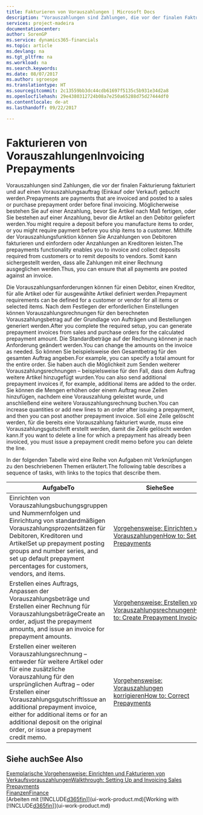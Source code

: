 ```yaml
---
title: Fakturieren von Vorauszahlungen | Microsoft Docs
description: "Vorauszahlungen sind Zahlungen, die vor der finalen Fakturierung fakturiert und auf einen Vorauszahlungsauftrag (Einkauf oder Verkauf) gebucht werden. Möglicherweise bestehen Sie auf einer Anzahlung, bevor Sie Artikel nach Maß fertigen, oder Sie bestehen auf einer Anzahlung, bevor die Artikel an den Debitor geliefert werden. Mithilfe der Vorauszahlungsfunktion können Sie Anzahlungen von Debitoren fakturieren und einfordern oder Anzahlungen an Kreditoren leisten. Somit kann sichergestellt werden, dass alle Zahlungen mit einer Rechnung ausgeglichen werden."
services: project-madeira
documentationcenter: 
author: SorenGP
ms.service: dynamics365-financials
ms.topic: article
ms.devlang: na
ms.tgt_pltfrm: na
ms.workload: na
ms.search.keywords: 
ms.date: 08/07/2017
ms.author: sgroespe
ms.translationtype: HT
ms.sourcegitcommit: 2c13559bb3dc44cdb61697f5135c5b931e34d2a8
ms.openlocfilehash: 29e4380312724b08a7e250a65288d75d27444df0
ms.contentlocale: de-at
ms.lasthandoff: 09/22/2017

---
```

# <a name="invoicing-prepayments"></a><span data-ttu-id="29d59-106">Fakturieren von Vorauszahlungen</span><span class="sxs-lookup"><span data-stu-id="29d59-106">Invoicing Prepayments</span></span>
<span data-ttu-id="29d59-107">Vorauszahlungen sind Zahlungen, die vor der finalen Fakturierung fakturiert und auf einen Vorauszahlungsauftrag (Einkauf oder Verkauf) gebucht werden.</span><span class="sxs-lookup"><span data-stu-id="29d59-107">Prepayments are payments that are invoiced and posted to a sales or purchase prepayment order before final invoicing.</span></span> <span data-ttu-id="29d59-108">Möglicherweise bestehen Sie auf einer Anzahlung, bevor Sie Artikel nach Maß fertigen, oder Sie bestehen auf einer Anzahlung, bevor die Artikel an den Debitor geliefert werden.</span><span class="sxs-lookup"><span data-stu-id="29d59-108">You might require a deposit before you manufacture items to order, or you might require payment before you ship items to a customer.</span></span> <span data-ttu-id="29d59-109">Mithilfe der Vorauszahlungsfunktion können Sie Anzahlungen von Debitoren fakturieren und einfordern oder Anzahlungen an Kreditoren leisten.</span><span class="sxs-lookup"><span data-stu-id="29d59-109">The prepayments functionality enables you to invoice and collect deposits required from customers or to remit deposits to vendors.</span></span> <span data-ttu-id="29d59-110">Somit kann sichergestellt werden, dass alle Zahlungen mit einer Rechnung ausgeglichen werden.</span><span class="sxs-lookup"><span data-stu-id="29d59-110">Thus, you can ensure that all payments are posted against an invoice.</span></span>  

 <span data-ttu-id="29d59-111">Die Vorauszahlungsanforderungen können für einen Debitor, einen Kreditor, für alle Artikel oder für ausgewählte Artikel definiert werden.</span><span class="sxs-lookup"><span data-stu-id="29d59-111">Prepayment requirements can be defined for a customer or vendor for all items or selected items.</span></span> <span data-ttu-id="29d59-112">Nach dem Festlegen der erforderlichen Einstellungen können Vorauszahlungsrechnungen für den berechneten Vorauszahlungsbetrag auf der Grundlage von Aufträgen und Bestellungen generiert werden.</span><span class="sxs-lookup"><span data-stu-id="29d59-112">After you complete the required setup, you can generate prepayment invoices from sales and purchase orders for the calculated prepayment amount.</span></span> <span data-ttu-id="29d59-113">Die Standardbeträge auf der Rechnung können je nach Anforderung geändert werden.</span><span class="sxs-lookup"><span data-stu-id="29d59-113">You can change the amounts on the invoice as needed.</span></span> <span data-ttu-id="29d59-114">So können Sie beispielsweise den Gesamtbetrag für den gesamten Auftrag angeben.</span><span class="sxs-lookup"><span data-stu-id="29d59-114">For example, you can specify a total amount for the entire order.</span></span> <span data-ttu-id="29d59-115">Sie haben auch die Möglichkeit zum Senden weiterer Vorauszahlungsrechnungen – beispielsweise für den Fall, dass dem Auftrag weitere Artikel hinzugefügt wurden.</span><span class="sxs-lookup"><span data-stu-id="29d59-115">You can also send additional prepayment invoices if, for example, additional items are added to the order.</span></span> <span data-ttu-id="29d59-116">Sie können die Mengen erhöhen oder einem Auftrag neue Zeilen hinzufügen, nachdem eine Vorauszahlung geleistet wurde, und anschließend eine weitere Vorauszahlungsrechnung buchen.</span><span class="sxs-lookup"><span data-stu-id="29d59-116">You can increase quantities or add new lines to an order after issuing a prepayment, and then you can post another prepayment invoice.</span></span> <span data-ttu-id="29d59-117">Soll eine Zeile gelöscht werden, für die bereits eine Vorauszahlung fakturiert wurde, muss eine Vorauszahlungsgutschrift erstellt werden, damit die Zeile gelöscht werden kann.</span><span class="sxs-lookup"><span data-stu-id="29d59-117">If you want to delete a line for which a prepayment has already been invoiced, you must issue a prepayment credit memo before you can delete the line.</span></span>  

 <span data-ttu-id="29d59-118">In der folgenden Tabelle wird eine Reihe von Aufgaben mit Verknüpfungen zu den beschriebenen Themen erläutert.</span><span class="sxs-lookup"><span data-stu-id="29d59-118">The following table describes a sequence of tasks, with links to the topics that describe them.</span></span>

|<span data-ttu-id="29d59-119">**Aufgabe**</span><span class="sxs-lookup"><span data-stu-id="29d59-119">**To**</span></span>|<span data-ttu-id="29d59-120">**Siehe**</span><span class="sxs-lookup"><span data-stu-id="29d59-120">**See**</span></span>|  
|------------|-------------|  
|<span data-ttu-id="29d59-121">Einrichten von Vorauszahlungsbuchungsgruppen und Nummernfolgen und Einrichtung von standardmäßigen Vorauszahlungsprozentsätzen für Debitoren, Kreditoren und Artikel</span><span class="sxs-lookup"><span data-stu-id="29d59-121">Set up prepayment posting groups and number series, and set up default prepayment percentages for customers, vendors, and items.</span></span>|[<span data-ttu-id="29d59-122">Vorgehensweise: Einrichten von Vorauszahlungen</span><span class="sxs-lookup"><span data-stu-id="29d59-122">How to: Set Up Prepayments</span></span>](finance-set-up-prepayments.md)|
|<span data-ttu-id="29d59-123">Erstellen eines Auftrags, Anpassen der Vorauszahlungsbeträge und Erstellen einer Rechnung für Vorauszahlungsbeträge</span><span class="sxs-lookup"><span data-stu-id="29d59-123">Create an order, adjust the prepayment amounts, and issue an invoice for prepayment amounts.</span></span>|[<span data-ttu-id="29d59-124">Vorgehensweise: Erstellen von Vorauszahlungsrechnungen</span><span class="sxs-lookup"><span data-stu-id="29d59-124">How to: Create Prepayment Invoices</span></span>](finance-how-to-create-prepayment-invoices.md)|  
|<span data-ttu-id="29d59-125">Erstellen einer weiteren Vorauszahlungsrechnung – entweder für weitere Artikel oder für eine zusätzliche Vorauszahlung für den ursprünglichen Auftrag – oder Erstellen einer Vorauszahlungsgutschrift</span><span class="sxs-lookup"><span data-stu-id="29d59-125">Issue an additional prepayment invoice, either for additional items or for an additional deposit on the original order, or issue a prepayment credit memo.</span></span>|[<span data-ttu-id="29d59-126">Vorgehensweise: Vorauszahlungen korrigieren</span><span class="sxs-lookup"><span data-stu-id="29d59-126">How to: Correct Prepayments</span></span>](finance-how-to-correct-prepayments.md)|  

## <a name="see-also"></a><span data-ttu-id="29d59-127">Siehe auch</span><span class="sxs-lookup"><span data-stu-id="29d59-127">See Also</span></span>  
[<span data-ttu-id="29d59-128">Exemplarische Vorgehensweise: Einrichten und Fakturieren von Verkaufsvorauszahlungen</span><span class="sxs-lookup"><span data-stu-id="29d59-128">Walkthrough: Setting Up and Invoicing Sales Prepayments</span></span>](walkthrough-setting-up-and-invoicing-sales-prepayments.md)  
[<span data-ttu-id="29d59-129">Finanzen</span><span class="sxs-lookup"><span data-stu-id="29d59-129">Finance</span></span>](finance.md)  
<span data-ttu-id="29d59-130">[Arbeiten mit [!INCLUDE[d365fin](includes/d365fin_md.md)]](ui-work-product.md)</span><span class="sxs-lookup"><span data-stu-id="29d59-130">[Working with [!INCLUDE[d365fin](includes/d365fin_md.md)]](ui-work-product.md)</span></span>

